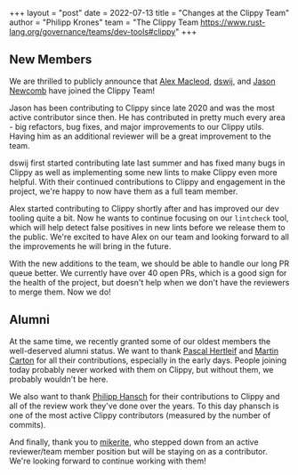 +++
layout = "post"
date = 2022-07-13
title = "Changes at the Clippy Team"
author = "Philipp Krones"
team = "The Clippy Team <https://www.rust-lang.org/governance/teams/dev-tools#clippy>"
+++

## New Members

We are thrilled to publicly announce that [Alex
Macleod](https://github.com/Alexendoo), [dswij](https://github.com/dswij), and
[Jason Newcomb](https://github.com/Jarcho) have joined the Clippy Team!

Jason has been contributing to Clippy since late 2020 and was the most active
contributor since then. He has contributed in pretty much every area - big
refactors, bug fixes, and major improvements to our Clippy utils. Having him as
an additional reviewer will be a great improvement to the team.

dswij first started contributing late last summer and has fixed many bugs in
Clippy as well as implementing some new lints to make Clippy even more helpful.
With their continued contributions to Clippy and engagement in the project,
we're happy to now have them as a full team member.

Alex started contributing to Clippy shortly after and has improved our dev
tooling quite a bit. Now he wants to continue focusing on our `lintcheck` tool,
which will help detect false positives in new lints before we release them to
the public. We're excited to have Alex on our team and looking forward to all
the improvements he will bring in the future.

With the new additions to the team, we should be able to handle our long PR
queue better. We currently have over 40 open PRs, which is a good sign for the
health of the project, but doesn't help when we don't have the reviewers to
merge them. Now we do!

## Alumni

At the same time, we recently granted some of our oldest members the
well-deserved alumni status. We want to thank [Pascal
Hertleif](https://github.com/killercup) and [Martin
Carton](https://github.com/mcarton) for all their contributions, especially in
the early days. People joining today probably never worked with them on Clippy,
but without them, we probably wouldn't be here.

We also want to thank [Philipp Hansch](https://github.com/phansch) for their
contributions to Clippy and all of the review work they've done over the years.
To this day phansch is one of the most active Clippy contributors (measured by
the number of commits).

And finally, thank you to [mikerite](https://github.com/mikerite), who stepped
down from an active reviewer/team member position but will be staying on as a
contributor. We're looking forward to continue working with them!
